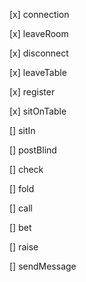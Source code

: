 [x] connection

[x] leaveRoom

[x] disconnect

[x] leaveTable

[x] register

[x] sitOnTable

[] sitIn

[] postBlind

[] check

[] fold

[] call

[] bet

[] raise

[] sendMessage